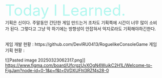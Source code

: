 <br>
<br>


<span class = "inkfree"><span style="font-size:50px;"><font color="#ffb6c1"><font color="#b2f7ef">Today I Learned.</font></font></span></span>
<br>
기획은 신이다. 
주말동안 간단한 게임 만드는거 조차도 기획쪽에 시간이 너무 많이 소비가 된다.
그렇다고 그냥 막 하기에는 방향성이 안잡혀서 억지로라도 기획해야하긴한다.

<br>
게임 개발 현황 : 
https://github.com/DevIRU0413/RoguelikeConsoleGame
게임 기획 현황 : 

![[Pasted image 20250323062317.png]]
https://www.figma.com/board/UfcrgzUvXOgN4WujkC2H1L/Welcome-to-FigJam?node-id=0-1&p=f&t=0VDXUFhl3RZf4s28-0



<br>
